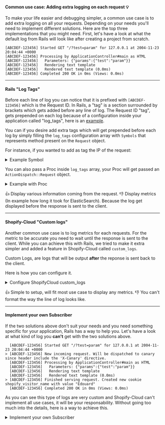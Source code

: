 #### Common use case: Adding extra logging on each request :bulb:

To make your life easier and debugging simpler, a common use case is to add extra logging on all your requests.
Depending on your needs you'll need to implement different solutions. Here are the top three implementations that you might need.
First, let's have a look at what the default log from Rails will look like after creating a project from scratch.

```log
[ABCDEF-123456] Started GET "/?test=param" for 127.0.0.1 at 2004-11-23 20:04:44 +0000
[ABCDEF-123456] Processing by ApplicationController#main as HTML
[ABCDEF-123456]   Parameters: {"params":{"test":"param"}}
[ABCDEF-123456]   Rendering text template
[ABCDEF-123456]   Rendered text template (0.0ms)
[ABCDEF-123456] Completed 200 OK in 0ms (Views: 0.0ms)
```

---------------------------------

#### Rails "Log Tags"

Before each line of log you can notice that it is prefixed with `[ABCDEF-123456]` which is the Request ID.
In Rails, a "tag" is a section surrounded by brackets which gets added before any line of log.
The Request ID "tag", gets prepended on each log because of a configuration inside your application called "log_tags", here is an [example](https://github.com/Shopify/solid_track/blob/294614aa3b83c12d3b32cf94ca7831a5653a2319/config/environments/production.rb#L42).

You can if you desire add extra tags which will get prepended before each log by simply filling the `log_tags` configuration array with `Symbols` that represents method present on the `Request` object.

For instance, if you wanted to add as tag the IP of the request:
<details>
  <summary> Example Symbol </summary>

  ```ruby
  config.log_tags = [:ip]
  ```

  And the resulting log will look like this
  ```log
  [127.0.0.1] Started GET "/?test=param" for 127.0.0.1 at 2004-11-23 20:04:44 +0000
  ```
</details>

You can also pass a Proc inside `log_tags` array, your Proc will get passed an `ActionDispatch::Request` object.

<details>
  <summary> Example with Proc </summary>

  ```ruby
  my_proc = ->(request) do
    'Hello World!'
  end
  config.log_tags = [my_proc]
  ```

  And the resulting log will look like this
  ```log
  [Hello World!] Started GET "/?test=param" for 127.0.0.1 at 2004-11-23 20:04:44 +0000
  ```
</details>

:+1: Display various information coming from the request.
:-1: Display metrics (In example how long it took for ElasticSearch). Because the log get displayed before the response is sent to the client.

-----------------------------

#### Shopify-Cloud "Custom logs"


Another common use case is to log metrics for each requests. For the metric to be accurate you need to wait until the response is sent to the client.
While you can achieve this with Rails, we tried to make it extra simpler and added a feature in Shopify-Cloud called `custom_logs`.

Custom Logs, are logs that will be output **after** the reponse is sent back to the client.

Here is how you can configure it.

<details>
  <summary> Configure ShopifyCloud custom_logs </summary>

  ```ruby
  config.shopify_cloud.custom_logs = ->(event) do
    { elasticsearch_time: ElasticSearch.time_spent }
  end
  ```

  And the resulting result will look like this
  ```log
   [ABCDEF-123456] Started GET "/?test=param" for 127.0.0.1 at 2004-11-23 20:04:44 +0000
   [ABCDEF-123456] Processing by ApplicationController#main as HTML
   [ABCDEF-123456]   Parameters: {"params":{"test":"param"}}
   [ABCDEF-123456]   Rendering text template
   [ABCDEF-123456]   Rendered text template (0.0ms)
>> [ABCDEF-123456]   Request Information: {"elasticsearch_time":"1.5ms"}
   [ABCDEF-123456] Completed 200 OK in 0ms (Views: 0.0ms)
  ```

  The `custom_logs` proc once called will get passed an `ActiveSupport::Event` object which contains
  information about the request, as well as the response.
  The Proc needs to return a Hash containing the metrics you'd like to output.
</details>

:+1: Simple to setup, will fit most use case to display any metrics.
:-1: You can't format the way the line of log looks like.

-------------------------

#### Implement your own Subscriber

If the two solutions above don't suit your needs and you need something specific for your application, Rails has a way to help you.
Let's have a look at what kind of log you **can't** get with the two solutions above.

```log
  [ABCDEF-123456] Started GET "/?test=param" for 127.0.0.1 at 2004-11-23 20:04:44 +0000
> [ABCDEF-123456] New incoming request. Will be dispatched to canary since header include the 'X-Canary' directive.
  [ABCDEF-123456] Processing by ApplicationController#main as HTML
  [ABCDEF-123456]   Parameters: {"params":{"test":"param"}}
  [ABCDEF-123456]   Rendering text template
  [ABCDEF-123456]   Rendered text template (0.0ms)
> [ABCDEF-123456] Finished serving request. Created new cookie shopify_visitor_name with value "Edouard"
  [ABCDEF-123456] Completed 200 OK in 0ms (Views: 0.0ms)
```


As you can see this type of logs are very custom and Shopify-Cloud can't implement all use cases, it will be your responsability.
Without going too much into the details, here is a way to achieve this.

<details>
  <summary> Implement your own Subscriber </summary>

  ```ruby
  class RequestLogSubscriber < ActiveSupport::Subscriber
    attach_to(:action_controller)

    def start_processing(event)
      payload = event.payload

      return unless payload[:headers]['Canary']
      Rails.logger.info('New incoming request. Will be dispatched to canary since header include the 'X-Canary' directive.')
    end

    def process_action(event)
      payload = event.payload

      return unless payload[:shopify_visitor_cookie]
      Rails.logger.info(
        'Finished serving request. Created new cookie shopify_visitor_name with value "#{payload[:shopify_visitor_cookie]}"'
      )
    end
  end

  class ApplicationController < ActionController::Base
    private

    def append_into_to_payload(payload)
      return unless response.cookies[:shopify_visitor_cookie]

      payload[:shopify_visitor_cookie] = response.cookies[:shopify_visitor_cookie]
    end
  end
  ```
</details>
